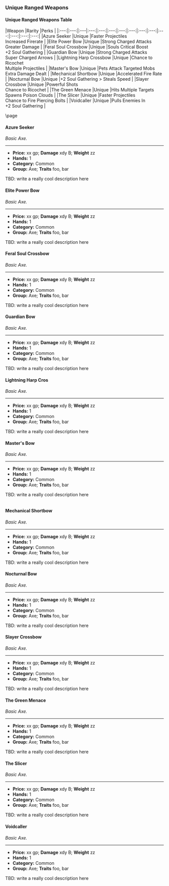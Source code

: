 ### Unique Ranged Weapons

<div class='classTable wide'>

#### Unique Ranged Weapons Table

|Weapon |Rarity |Perks |
|:---:|:---:|:---|:---:|:---:|:---:|:---:|:---:|:---:|:---:|:---:|:---:|:---:|:---:|
|Azure Seeker                |Unique |Faster Projectiles <br> Increased Firerate |
|Elite Power Bow             |Unique |Strong Charged Attacks <br> Greater Damage |
|Feral Soul Crossbow         |Unique |Souls Critical Boost <br> +2 Soul Gathering |
|Guardian Bow                |Unique |Strong Charged Attacks <br> Super Charged Arrows |
|Lightning Harp Crossbow     |Unique |Chance to Ricochet <br> Multiple Projectiles |
|Master's Bow                |Unique |Pets Attack Targeted Mobs <br> Extra Damage Dealt |
|Mechanical Shortbow         |Unique |Accelerated Fire Rate |
|Nocturnal Bow               |Unique |+2 Soul Gathering > Steals Speed |
|Slayer Crossbow             |Unique |Powerful Shots <br> Chance to Ricochet |
|The Green Menace            |Unique |Hits Multiple Targets <br> Spawns Poison Clouds |
|The Slicer                  |Unique |Faster Projectiles <br> Chance to Fire Piercing Bolts |
|Voidcaller                  |Unique |Pulls Enemies In <br> +2 Soul Gathering |
</div>

\page

#### Azure Seeker

*Basic Axe.*
___

- **Price:** xx gp; **Damage** xdy B; **Weight** zz
- **Hands:** 1
- **Category:** Common
- **Group:** Axe; **Traits** foo, bar

TBD: write a really cool description here

#### Elite Power Bow

*Basic Axe.*
___

- **Price:** xx gp; **Damage** xdy B; **Weight** zz
- **Hands:** 1
- **Category:** Common
- **Group:** Axe; **Traits** foo, bar

TBD: write a really cool description here

#### Feral Soul Crossbow

*Basic Axe.*
___

- **Price:** xx gp; **Damage** xdy B; **Weight** zz
- **Hands:** 1
- **Category:** Common
- **Group:** Axe; **Traits** foo, bar

TBD: write a really cool description here

#### Guardian Bow

*Basic Axe.*
___

- **Price:** xx gp; **Damage** xdy B; **Weight** zz
- **Hands:** 1
- **Category:** Common
- **Group:** Axe; **Traits** foo, bar

TBD: write a really cool description here

#### Lightning Harp Cros

*Basic Axe.*
___

- **Price:** xx gp; **Damage** xdy B; **Weight** zz
- **Hands:** 1
- **Category:** Common
- **Group:** Axe; **Traits** foo, bar

TBD: write a really cool description here

#### Master's Bow

*Basic Axe.*
___

- **Price:** xx gp; **Damage** xdy B; **Weight** zz
- **Hands:** 1
- **Category:** Common
- **Group:** Axe; **Traits** foo, bar

TBD: write a really cool description here

```na
```

#### Mechanical Shortbow

*Basic Axe.*
___

- **Price:** xx gp; **Damage** xdy B; **Weight** zz
- **Hands:** 1
- **Category:** Common
- **Group:** Axe; **Traits** foo, bar

TBD: write a really cool description here

#### Nocturnal Bow

*Basic Axe.*
___

- **Price:** xx gp; **Damage** xdy B; **Weight** zz
- **Hands:** 1
- **Category:** Common
- **Group:** Axe; **Traits** foo, bar

TBD: write a really cool description here

#### Slayer Crossbow

*Basic Axe.*
___

- **Price:** xx gp; **Damage** xdy B; **Weight** zz
- **Hands:** 1
- **Category:** Common
- **Group:** Axe; **Traits** foo, bar

TBD: write a really cool description here

#### The Green Menace

*Basic Axe.*
___

- **Price:** xx gp; **Damage** xdy B; **Weight** zz
- **Hands:** 1
- **Category:** Common
- **Group:** Axe; **Traits** foo, bar

TBD: write a really cool description here

#### The Slicer

*Basic Axe.*
___

- **Price:** xx gp; **Damage** xdy B; **Weight** zz
- **Hands:** 1
- **Category:** Common
- **Group:** Axe; **Traits** foo, bar

TBD: write a really cool description here

#### Voidcaller

*Basic Axe.*
___

- **Price:** xx gp; **Damage** xdy B; **Weight** zz
- **Hands:** 1
- **Category:** Common
- **Group:** Axe; **Traits** foo, bar

TBD: write a really cool description here
